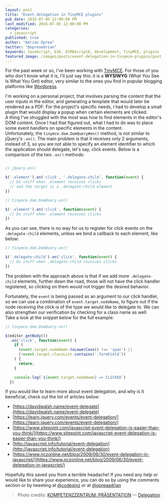 ```yaml
---
layout: post
title: "Event delegation in TinyMCE plugins"
pub_date: 2016-07-05 12:00:00 PM
last_modified: 2016-07-05 12:00:00 PM
categories:
  - javascript
published: true
author: "Adrian Oprea"
twitter: "@opreaadrian"
keywords: JavaScript, ES6, ECMAScript6, development, TinyMCE, plugins
featured_image: /images/posts/event-delegation-in-tinymce-plugins/post.jpg
---
```


For the past week or so, I've been working with [TinyMCE](https://www.tinymce.com/). For those of you
who don't know what it is, I'll just say this: it is a **WYSIWYG** (What You See Is What You Get) editor, very
similar to the ones you find in popular blogging platforms like [Wordpress](https://wordpress.com/).

I'm working on a personal project, that involves parsing the content that the user inputs in the editor,
and generating a template that would later be rendered as a PDF. For the project's specific needs,
I had to develop a small plugin that would display a popup when certain elements are clicked.  
A thing I've struggled with the most was how to find elements in the editor's DOM content. Once I had that
figured out, what I had to do was to place some event handlers on specific elements in the content.  
Unfortunately, the `tinymce.dom.DomQuery#on()` method, is not similar to jQuery's `.on()`. The main problem
is that it receives only 2 arguments, instead of 3, so you are not able to specify an element identifier to
which the application should delegate, let's say, click events.
Below is a comparison of the two `.on()` methods:

```javascript

// jQuery.on()

$('.element').on('click', '.delegate-child', function(event) {
  // Do stuff when .element receives clicks
  // and the target is a .delegate-child element
})

// tinymce.dom.DomQuery.on()

$('.element').on('click', function(event) {
  // Do stuff when .element receives clicks
})
```

As you can see, there is no way for us to register for click events on the `.delegate-child` elements,
unless we bind a callback to each element, like below:

```javascript
// tinymce.dom.DomQuery.on()

$('.delegate-child').on('click', function(event) {
  // Do stuff when .delegate-child receives clicks
})
```

The problem with the approach above is that if we add more `.delegate-child` elements, further
down the road, those will not have the click handler registered, so clicking on them would not
trigger the desired behavior.

Fortunately, the `event` is being passed as an argument to our click handler, so we can use a combination of
`event.target.nodeName`, to figure out if the node receiving the click is of the type we would like to delegate to.
We can also strengthen our verification by checking for a class name as well.  
Take a look at the snippet below for the full example:

```javascript
// tinymce.dom.DomQuery.on()

$(editor.getBody())
  .on('click', function(event) {
    if (
      (event.target.nodeName.toLowerCase() !== 'span') ||
      (!event.target.classList.contains('.formField'))
    ) {
      return;      
    }

    console.log(`${event.target.nodeName} => CLICKED`)
  })
```

If you would like to learn more about event delegation, and why is it beneficial,
check out the list of articles below:

- [https://davidwalsh.name/event-delegate](https://davidwalsh.name/event-delegate)
- [https://learn.jquery.com/events/event-delegation/](https://learn.jquery.com/events/event-delegation/)
- [https://www.sitepoint.com/javascript-event-delegation-is-easier-than-you-think/](https://www.sitepoint.com/javascript-event-delegation-is-easier-than-you-think/)
- [http://javascript.info/tutorial/event-delegation](http://javascript.info/tutorial/event-delegation)
- [https://www.nczonline.net/blog/2009/06/30/event-delegation-in-javascript/](https://www.nczonline.net/blog/2009/06/30/event-delegation-in-javascript/)

Hopefully this saved you from a terrible headache! If you need any help or would like
to share your experience, you can do so by using the comments section or by tweeting at
[@codesinz](https://twitter.com/@codesinz) or at [@opreaadrian](https://twitter.com/@opreaadrian)

> Photo credits:
> [KOMPETENZZENTRUM: PRÄSENTATION](https://www.flickr.com/photos/kom-p/) &mdash; [Delegation](https://flic.kr/p/9ZPcVC)
